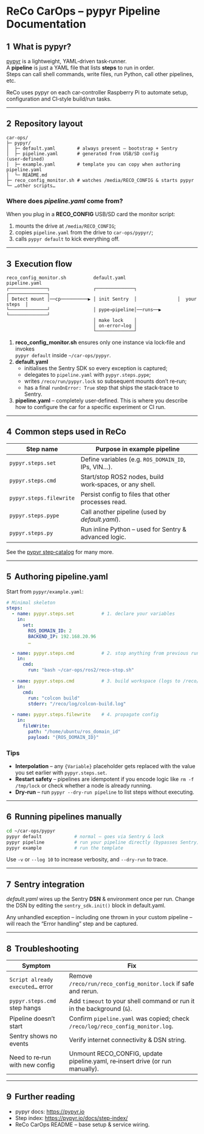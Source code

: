 # ReCo CarOps – pypyr Pipeline Documentation

## 1  What is pypyr?

[pypyr](https://pypyr.io) is a lightweight, YAML‑driven task‑runner.  
A **pipeline** is just a YAML file that lists **steps** to run in order.  
Steps can call shell commands, write files, run Python, call other pipelines, etc.

ReCo uses pypyr on each car‑controller Raspberry Pi to automate setup,
configuration and CI‑style build/run tasks.

---

## 2  Repository layout

```
car-ops/
├─ pypyr/
│  ├─ default.yaml        # always present – bootstrap + Sentry
│  ├─ pipeline.yaml       # generated from USB/SD config (user‑defined)
│  ├─ example.yaml        # template you can copy when authoring pipeline.yaml
│  └─ README.md
├─ reco_config_monitor.sh # watches /media/RECO_CONFIG & starts pypyr
└─ …other scripts…
```

### Where does *pipeline.yaml* come from?

When you plug in a **RECO_CONFIG** USB/SD card the monitor script:

1. mounts the drive at `/media/RECO_CONFIG`;  
2. copies `pipeline.yaml` from the drive to `car-ops/pypyr/`;  
3. calls `pypyr default` to kick everything off.

---

## 3  Execution flow

```text
reco_config_monitor.sh          default.yaml                   pipeline.yaml
┌──────────────┐                ┌──────────────┐               ┌──────────────┐
│ Detect mount │──cp──────────▶ │ init Sentry  │               │  your steps  │
└──────────────┘                │ pype→pipeline│──runs──▶      └──────────────┘
                                │ make lock    │
                                │ on‑error→log │
                                └──────────────┘
```

1. **reco_config_monitor.sh** ensures only one instance via lock‑file and invokes  
   `pypyr default` inside `~/car-ops/pypyr`.
2. **default.yaml**  
   * initialises the Sentry SDK so every exception is captured;  
   * delegates to `pipeline.yaml` with `pypyr.steps.pype`;  
   * writes `/reco/run/pypyr.lock` so subsequent mounts don’t re‑run;  
   * has a final `runOnError: True` step that ships the stack‑trace to Sentry.
3. **pipeline.yaml** – completely user‑defined. This is where you describe how to
   configure the car for a specific experiment or CI run.

---

## 4  Common steps used in ReCo

| Step name            | Purpose in example pipeline |
|----------------------|------------------------------|
| `pypyr.steps.set`    | Define variables (e.g. `ROS_DOMAIN_ID`, IPs, VIN…). |
| `pypyr.steps.cmd`    | Start/stop ROS2 nodes, build work‑spaces, or any shell. |
| `pypyr.steps.filewrite` | Persist config to files that other processes read. |
| `pypyr.steps.pype`   | Call another pipeline (used by *default.yaml*). |
| `pypyr.steps.py`     | Run inline Python – used for Sentry & advanced logic. |

See the [pypyr step‑catalog](https://pypyr.io/docs/step-index/) for many more.

---

## 5  Authoring **pipeline.yaml**

Start from `pypyr/example.yaml`:

```yaml
# Minimal skeleton
steps:
  - name: pypyr.steps.set          # 1. declare your variables
    in:
      set:
        ROS_DOMAIN_ID: 2
        BACKEND_IP: 192.168.20.96
        …

  - name: pypyr.steps.cmd          # 2. stop anything from previous run
    in:
      cmd:
        run: "bash ~/car-ops/ros2/reco-stop.sh"

  - name: pypyr.steps.cmd          # 3. build workspace (logs to /reco/log)
    in:
      cmd:
        run: "colcon build"
        stderr: "/reco/log/colcon-build.log"

  - name: pypyr.steps.filewrite    # 4. propagate config
    in:
      fileWrite:
        path: "/home/ubuntu/ros_domain_id"
        payload: "{ROS_DOMAIN_ID}"
```

### Tips

* **Interpolation** – any `{Variable}` placeholder gets replaced with the value
  you set earlier with `pypyr.steps.set`.
* **Restart safety** – pipelines are idempotent if you encode logic like
  `rm -f /tmp/lock` or check whether a node is already running.
* **Dry‑run** – run `pypyr --dry-run pipeline` to list steps without executing.

---

## 6  Running pipelines manually

```bash
cd ~/car-ops/pypyr
pypyr default            # normal – goes via Sentry & lock
pypyr pipeline           # run your pipeline directly (bypasses Sentry)
pypyr example            # run the template
```

Use `-v` or `--log 10` to increase verbosity, and `--dry-run` to trace.

---

## 7  Sentry integration

*default.yaml* wires up the Sentry **DSN** & environment once per run.
Change the DSN by editing the `sentry_sdk.init()` block in default.yaml.

Any unhandled exception – including one thrown in your custom pipeline – will
reach the “Error handling” step and be captured.

---

## 8  Troubleshooting

| Symptom                              | Fix |
|--------------------------------------|-----|
| `Script already executed…` error     | Remove `/reco/run/reco_config_monitor.lock` if safe and rerun. |
| `pypyr.steps.cmd` step hangs         | Add `timeout` to your shell command or run it in the background (`&`). |
| Pipeline doesn’t start               | Confirm `pipeline.yaml` was copied; check `/reco/log/reco_config_monitor.log`. |
| Sentry shows no events               | Verify internet connectivity & DSN string. |
| Need to re‑run with new config       | Unmount RECO_CONFIG, update pipeline.yaml, re‑insert drive (or run manually). |

---

## 9  Further reading

* pypyr docs: <https://pypyr.io>
* Step index: <https://pypyr.io/docs/step-index/>
* ReCo CarOps README – base setup & service wiring.


